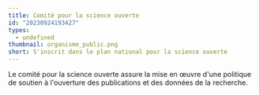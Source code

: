 ```yaml
---
title: Comité pour la science ouverte
id: "20230924193427"
types:
  - undefined
thumbnail: organisme_public.png
short: S'inscrit dans le plan national pour la science ouverte
---
```


Le comité pour la science ouverte assure la mise en œuvre d'une politique de soutien à l'ouverture des publications et des données de la recherche. 